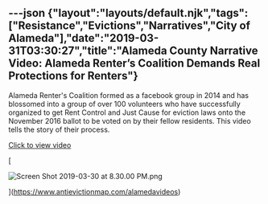 ---json
{"layout":"layouts/default.njk","tags":["Resistance","Evictions","Narratives","City of Alameda"],"date":"2019-03-31T03:30:27","title":"Alameda County Narrative Video: Alameda Renter’s Coalition Demands Real Protections for Renters"}
---

Alameda Renter's Coalition formed as a facebook group in 2014 and has blossomed into a group of over 100 volunteers who have successfully organized to get Rent Control and Just Cause for eviction laws onto the November 2016 ballot to be voted on by their fellow residents. This video tells the story of their process.

[Click to view video](https://www.antievictionmap.com/alamedavideos)

[

![Screen Shot 2019-03-30 at 8.30.00 PM.png](https://images.squarespace-cdn.com/content/v1/52b7d7a6e4b0b3e376ac8ea2/1554003054579-N2YM7DZQ6UOMLQFRPLI6/ke17ZwdGBToddI8pDm48kN2Rkizzmc-ZiMlwCcOJ2jdZw-zPPgdn4jUwVcJE1ZvWQUxwkmyExglNqGp0IvTJZamWLI2zvYWH8K3-s_4yszcp2ryTI0HqTOaaUohrI8PIUEMV5BhRlzZDjEp7aFdbnHBrVdHvU_8XtPJknor4YUo/Screen+Shot+2019-03-30+at+8.30.00+PM.png)

](https://www.antievictionmap.com/alamedavideos)